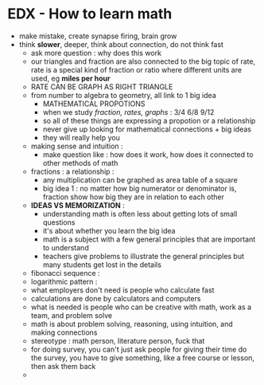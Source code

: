 # EDX - How to learn math 
* make mistake, create synapse firing, brain grow
* think **slower**, deeper, think about connection, do not think fast
    * ask more question : why does this work
    * our triangles and fraction are also connected to the big topic of rate, rate is a special kind of fraction or ratio where different units are used, eg **miles per hour**
    * RATE CAN BE GRAPH AS RIGHT TRIANGLE
    * from number to algebra to geometry, all link to 1 big idea
        * MATHEMATICAL PROPOTIONS
        * when we study *fraction, rates, graphs* : 3/4 6/8 9/12
        * so all of these things are expressing a propotion or a relationship
        * never give up looking for mathematical connections + big ideas
        * they will really help you
    * making sense and intuition :
        * make question like : how does it work, how does it connected to other methods of math
    * fractions : a relationship :
        * any multiplication can be graphed as area table of a square
        * big idea 1 : no matter how big numerator or denominator is, fraction show how big they are in relation to each other 
    * **IDEAS VS MEMORIZATION** :
        * understanding math is often less about getting lots of small questions
        * it's about whether you learn the big idea
        * math is a subject with a few general principles that are important to understand
        * teachers give problems to illustrate the general principles but many students get lost in the details
    * fibonacci sequence :
    * logarithmic pattern : 
    * what employers don't need is people who calculate fast
    * calculations are done by calculators and computers
    * what is needed is people who can be creative with math, work as a team, and problem solve
    * math is about problem solving, reasoning, using intuition, and making connections
    * stereotype : math person, literature person, fuck that
    * for doing survey, you can't just ask people for giving their time do the survey, you have to give something, like a free course or lesson, then ask them back
    * 
